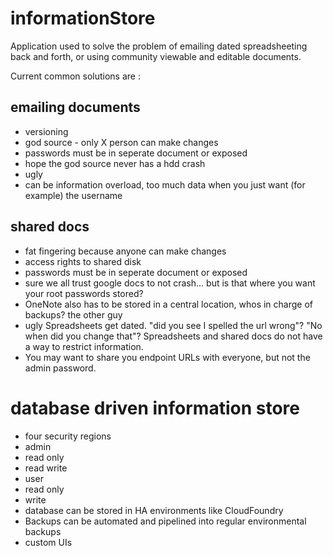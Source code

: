# informationStore
Application used to solve the problem of emailing dated spreadsheeting back and forth, or using community viewable and editable documents.

Current common solutions are :

emailing documents
---
 * versioning
 * god source - only X person can make changes
 * passwords must be in seperate document or exposed
 * hope the god source never has a hdd crash
 * ugly
 * can be information overload, too much data when you just want (for example) the username

shared docs
---
 * fat fingering because anyone can make changes
 * access rights to shared disk
 * passwords must be in seperate document or exposed
 * sure we all trust google docs to not crash... but is that where you want your root passwords stored?
 * OneNote also has to be stored in a central location, whos in charge of backups? the other guy
 * ugly
Spreadsheets get dated. "did you see I spelled the url wrong"? "No when did you change that"?
Spreadsheets and shared docs do not have a way to restrict information.
* You may want to share you endpoint URLs with everyone, but not the admin password.

database driven information store
===
* four security regions
 * admin
  * read only
  * read write
 * user
  * read only
  * write
* database can be stored in HA environments like CloudFoundry
* Backups can be automated and pipelined into regular environmental backups
* custom UIs
